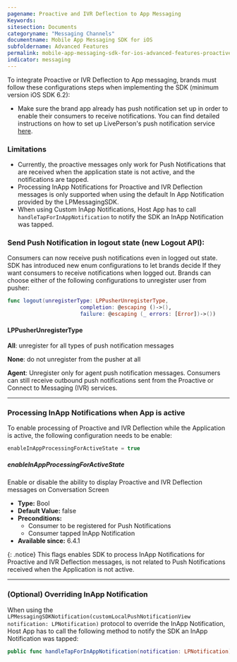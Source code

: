 ```yaml
---
pagename: Proactive and IVR Deflection to App Messaging
Keywords:
sitesection: Documents
categoryname: "Messaging Channels"
documentname: Mobile App Messaging SDK for iOS
subfoldername: Advanced Features
permalink: mobile-app-messaging-sdk-for-ios-advanced-features-proactive-and-ivr-deflection-to-app-messaging.html
indicator: messaging
---
```


To integrate Proactive or IVR Deflection to App messaging, brands must follow these configurations steps when implementing the SDK (minimum version iOS SDK 6.2): 


* Make sure the brand app already has push notification set up in order to enable their consumers to receive notifications. You can find detailed instructions on how to set up LivePerson's push notification service [here](mobile-app-messaging-sdk-for-ios-push-notifications.html).


### Limitations

- Currently, the proactive messages only work for Push Notifications that are received when the application state is not active, and the notifications are tapped.
- Processing InApp Notifications for Proactive and IVR Deflection messages is only supported when using the default In App Notification provided by the LPMessagingSDK.
- When using Custom InApp Notifications, Host App has to call `handleTapForInAppNotification` to notify the SDK an InApp Notification was tapped.


### Send Push Notification in logout state (new Logout API):

Consumers can now receive push notifications even in logged out state. SDK has introduced new enum configurations to let brands decide If they want consumers to receive notifications when logged out.
Brands can choose either of the following configurations to unregister user from pusher:

```swift
func logout(unregisterType: LPPusherUnregisterType, 
                       completion: @escaping ()->(), 
                       failure: @escaping (_ errors: [Error])->())
```

#### LPPusherUnregisterType
**All**: unregister for all types of push notification messages

**None**: do not unregister from the pusher at all

**Agent**: Unregister only for agent push notification messages. Consumers can still receive outbound push notifications sent from the Proactive or Connect to Messaging (IVR) services.


-----
### Processing InApp Notifications when App is active

To enable processing of Proactive and IVR Deflection while the Application is active, the following configuration needs to be enable:

```swift
enableInAppProcessingForActiveState = true
```


##### enableInAppProcessingForActiveState
Enable or disable the ability to display Proactive and IVR Deflection messages on Conversation Screen
- **Type:** Bool
- **Default Value:** false
- **Preconditions:**
    - Consumer to be registered for Push Notifications
    - Consumer tapped InApp Notification
- **Available since:** 6.4.1

{: .notice}
This flags enables SDK to process InApp Notifications for Proactive and IVR Deflection messages, is not related to Push Notifications received when the Application is not active.


-----


### (Optional) Overriding InApp Notification

When using the `LPMessagingSDKNotification(customLocalPushNotificationView notification: LPNotification)` protocol to override the InApp Notification, Host App has to call the following method to notify the SDK an InApp Notification was tapped:

```swift
public func handleTapForInAppNotification(notification: LPNotification)
```